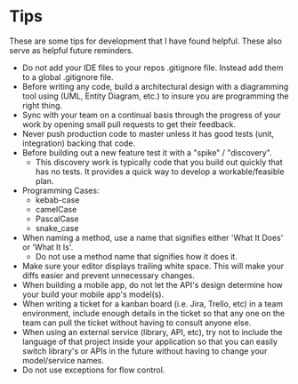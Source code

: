 # Tips

These are some tips for development that I have found helpful. These also serve as helpful future reminders.

* Do not add your IDE files to your repos .gitignore file. Instead add them to a global .gitignore file.
* Before writing any code, build a architectural design with a diagramming tool using (UML, Entity Diagram, etc.) to insure you are programming the right thing.
* Sync with your team on a continual basis through the progress of your work by opening small pull requests to get their feedback.
* Never push production code to master unless it has good tests (unit, integration) backing that code.
* Before building out a new feature test it with a "spike" / "discovery".
  * This discovery work is typically code that you build out quickly that has no tests. It provides a quick way to develop a workable/feasible plan.
* Programming Cases:
  * kebab-case
  * camelCase
  * PascalCase
  * snake_case
* When naming a method, use a name that signifies either 'What It Does' or 'What It Is'.
  * Do not use a method name that signifies how it does it.
* Make sure your editor displays trailing white space. This will make your diffs easier and prevent unnecessary changes.
* When building a mobile app, do not let the API's design determine how your build your mobile app's model(s).
* When writing a ticket for a kanban board (i.e. Jira, Trello, etc) in a team environment, include enough details in the ticket so that any one on the team can pull the ticket without having to consult anyone else.
* When using an external service (library, API, etc), try not to include the language of that project inside your application so that you can easily switch library's or APIs in the future without having to change your model/service names.
* Do not use exceptions for flow control.
